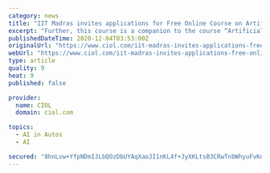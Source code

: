 ```yaml
---
category: news
title: "IIT Madras invites applications for Free Online Course on Artificial Intelligence via NPTEL"
excerpt: "Further, this course is a companion to the course “Artificial Intelligence: Search Methods for Problem Solving”, the lectures for which are available online. This is an Undergraduate computer ..."
publishedDateTime: 2020-12-04T03:53:00Z
originalUrl: "https://www.ciol.com/iit-madras-invites-applications-free-online-course-artificial-intelligence-via-nptel/"
webUrl: "https://www.ciol.com/iit-madras-invites-applications-free-online-course-artificial-intelligence-via-nptel/"
type: article
quality: 9
heat: 9
published: false

provider:
  name: CIOL
  domain: ciol.com

topics:
  - AI in Autos
  - AI

secured: "8hnLvw+YfpNDmIJLbQOzDbUYAqXaoJI1nKL4f+JyXKLtsB3CRwTnbWhyuFvKqwiOXEvtWgpI3ymaP50M02MybfgkkJ9NbRagfLocDYDuZ04MLt++7w4uMGCXXgzauFOec/nJE+v9jUubC3FU1mTxbdNz0852lCflQsonheWTknkxQH65Nhp4S+hk3OPiiBBtwU6flRNFvoYROLNhPpY9WPI54lBmDxePszfAHyYX16qX3Sy5bpQk0quiwuepmZq+MO5kIFdTh/+jY1rvhvkbb6ec4iVmWUyxsAyXzRKITHFZWJCQvzryYt4nGucGWtN2Gkz2In8wnAhDFQD+83+uKyL+gbk0oCIzA0C9sTPDbtA=;lUHxVIOS25NSJMZET5QLOQ=="
---
```


